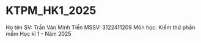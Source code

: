 # KTPM_HK1_2025
Họ tên SV: Trần Văn Minh Tiến
MSSV: 3122411209
Môn học: Kiểm thử phần mềm
Học kì 1 - Năm 2025
